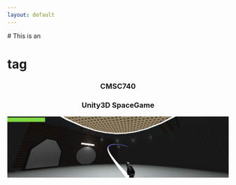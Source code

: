 ```yaml
---
layout: default
---
```



<div align="left">
  # This is an <h1> tag
</div>
<div align="center">
  <h3 id="740"> CMSC740 </h3>
  
  <h3 id="425"> Unity3D SpaceGame </h3>
  <img src="images/425/7.jpg" alt="centrifuge">
  
</div>

